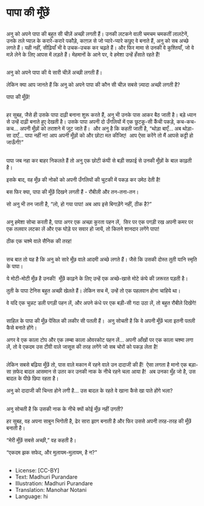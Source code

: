 # पापा की मूँछें

##
अनु को अपने पापा की बहुत सी चीज़ें अच्छी लगती हैं। उनकी लटकने वाली चमचम चमकतीं लालटेनें, उनके तले प्याज़ के करारे-करारे पकौड़े, काग़ज़ से जो प्यारे-प्यारे कछुए वे बनाते हैं, अनु को सब अच्छे लगते हैं। यही नहीं, सीढ़ियाँ भी वे उचक-उचक कर चढ़ते हैं। और फिर मामा से उनकी वे कुश्तियाँ, जो वे मज़े लेने के लिए आपस में लड़ते हैं। मेहमानों के आने पर, वे हमेशा उन्हें हँसाते रहते हैं! 

##
अनु को अपने पापा की ये सारी चीज़ें अच्छी लगती हैं।

लेकिन क्या आप जानते हैं कि अनु को अपने पापा की कौन सी चीज़ सबसे ज़्यादा अच्छी लगती है?

पापा की मूँछें! 

##
हर सुबह, जैसे ही उसके पापा दाढ़ी बनाना शुरू करते हैं, अनु भी उनके पास आकर बैठ जाती है। बड़े ध्यान से उन्हें दाढ़ी बनाते हुए देखती है। उसके पापा अपनी दो उँगलियों में एक छुटकू-सी कैंची पकड़े, कच-कच-कच... अपनी मूँछों को तराशने में जुट जाते हैं।  और अनु है कि कहती जाती है, “थोड़ा बाएँ... अब थोड़ा-सा दाएँ... पापा नहीं ना! आप अपनी मूँछों को और छोटा मत कीजिए!  आप ऐसा करेंगे तो मैं आपसे कट्टी हो जाऊँगी!” 

##
पापा जब नहा कर बाहर निकलते हैं तो अनु एक छोटी कंघी से बड़ी सफ़ाई से उनकी मूँछों के बाल काढ़ती है। 

इसके बाद, वह मूँछ की नोकों को अपनी उँगलियों की चुटकी में पकड़ कर उमेठ देती है! 

बस फिर क्या, पापा की मूँछें दिखने लगती हैं - रौबीली और तन-तना-तन। 

सो अनु भी तन जाती है, “लो, हो गया पापा! अब आप इसे बिगाड़ेंगे नहीं, ठीक है?” 

##
अनु हमेशा सोचा करती है, पापा अगर एक अच्छा कुरता पहन लें,  सिर पर एक पगड़ी रख अपनी कमर पर एक तलवार लटका लें और एक घोड़े पर सवार हो जायें, तो कितने शानदार लगेंगे पापा! 

ठीक एक चश्मे वाले सैनिक की तरह! 

##
सच बात तो यह है कि अनु को सारे मूँछ वाले आदमी अच्छे लगते हैं। जैसे कि उसकी दोस्त तुती यानि स्मृति के पापा। 

ये मोटी-मोटी मूँछ है उनकी!  मूँछें काढ़ने के लिए उन्हें एक अच्छे-खासे मोटे कंघे की ज़रूरत पड़ती है। 

तुती के पापा टेनिस बहुत अच्छी खेलते हैं। लेकिन सच में, उन्हें तो एक पहलवान होना चाहिये था। 

वे यदि एक चुन्नट डली पगड़ी पहन लें, और अपने कंधे पर एक बड़ी-सी गदा उठा लें, तो बहुत रौबीले दिखेंगे! 

##
साहिल के पापा की मूँछ पेंसिल की लकीर सी पतली हैं।  अनु सोचती है कि वे अपनी मूँछें भला इतनी पतली कैसे बनाते होंगे। 

अगर वे एक काला टोप और एक लम्बा काला ओवरकोट पहन लें... अपनी आँखों पर एक काला चश्मा लगा लें, तो वे एकदम उस टीवी वाले जासूस की तरह लगेंगे जो सब चोरों को पकड़ लेता है! 

##
लेकिन सबसे बढ़िया मूँछें तो, पास वाले मकान में रहने वाले उन दादाजी की हैं!  ऐसा लगता है मानो एक बड़ा-सा स़फेद बादल आसमान से उतर कर उनकी नाक के नीचे रहने चला आया है!  अब उनका मुँह जो है, उस बादल के पीछे छिपा रहता है। 

अनु को दादाजी की चिन्ता होने लगी है... उस बादल के रहते वे खाना कैसे खा पाते होंगे भला? 

##
अनु सोचती है कि उसकी नाक के नीचे क्यों कोई मूँछ नहीं उगती? 

हर सुबह, वह अपना साबुन भिगोती है, ढेर सारा झाग बनाती है और फिर उससे अपनी तरह-तरह की मूँछें बनाती है। 

“मेरी मूँछें सबसे अच्छी,” वह कहती है। 

“एकदम झक सफेद, और मुलायम-मुलायम, है न?” 

##
* License: [CC-BY]
* Text: Madhuri Purandare
* Illustration: Madhuri Purandare
* Translation: Manohar Notani
* Language: hi
